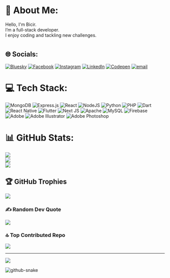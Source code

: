 # 💫 About Me:
Hello, I'm Bicir.<br>
I’m a full-stack developer.<br>
I enjoy coding and tackling new challenges.


#
## 🌐 Socials:
[![Bluesky](https://img.shields.io/badge/bluesky-0285FF?style=for-the-badge&logo=bluesky&logoColor=%23FFFFFF)](https://bsky.app/profile/EngBicir1) [![Facebook](https://img.shields.io/badge/Facebook-%231877F2.svg?logo=Facebook&logoColor=white)](https://facebook.com/https://www.facebook.com/EngBicir.so1) [![Instagram](https://img.shields.io/badge/Instagram-%23E4405F.svg?logo=Instagram&logoColor=white)](https://instagram.com/EngBicir1) [![LinkedIn](https://img.shields.io/badge/LinkedIn-%230077B5.svg?logo=linkedin&logoColor=white)](https://linkedin.com/in/https://www.linkedin.com/in/abdifitaah-mohamed-59b6052b9/) [![Codepen](https://img.shields.io/badge/Codepen-000000?logo=codepen&logoColor=white)](https://codepen.io/fitaahbicir@gmail.com) [![email](https://img.shields.io/badge/Email-D14836?logo=gmail&logoColor=white)](mailto:fitaahbicir@gmail.com) 

# 💻 Tech Stack:
  ![MongoDB](https://img.shields.io/badge/MongoDB-%234ea94b.svg?style=for-the-badge&logo=mongodb&logoColor=white) 
  ![Express.js](https://img.shields.io/badge/express.js-%23404d59.svg?style=for-the-badge&logo=express&logoColor=%2361DAFB) 
  ![React](https://img.shields.io/badge/react-%2320232a.svg?style=for-the-badge&logo=react&logoColor=%2361DAFB) 
  ![NodeJS](https://img.shields.io/badge/node.js-6DA55F?style=for-the-badge&logo=node.js&logoColor=white) 
  ![Python](https://img.shields.io/badge/python-3670A0?style=for-the-badge&logo=python&logoColor=ffdd54) 
  ![PHP](https://img.shields.io/badge/php-%23777BB4.svg?style=for-the-badge&logo=php&logoColor=white) 
  ![Dart](https://img.shields.io/badge/dart-%230175C2.svg?style=for-the-badge&logo=dart&logoColor=white) 
  ![React Native](https://img.shields.io/badge/react_native-%2320232a.svg?style=for-the-badge&logo=react&logoColor=%2361DAFB) 
  ![Flutter](https://img.shields.io/badge/Flutter-%2302569B.svg?style=for-the-badge&logo=Flutter&logoColor=white) 
  ![Next JS](https://img.shields.io/badge/Next-black?style=for-the-badge&logo=next.js&logoColor=white) 
  ![Apache](https://img.shields.io/badge/apache-%23D42029.svg?style=for-the-badge&logo=apache&logoColor=white) 
  ![MySQL](https://img.shields.io/badge/mysql-4479A1.svg?style=for-the-badge&logo=mysql&logoColor=white) 
  ![Firebase](https://img.shields.io/badge/firebase-a08021?style=for-the-badge&logo=firebase&logoColor=ffcd34) 
  ![Adobe](https://img.shields.io/badge/adobe-%23FF0000.svg?style=for-the-badge&logo=adobe&logoColor=white) 
  ![Adobe Illustrator](https://img.shields.io/badge/adobe%20illustrator-%23FF9A00.svg?style=for-the-badge&logo=adobe%20illustrator&logoColor=white) 
  ![Adobe Photoshop](https://img.shields.io/badge/adobe%20photoshop-%2331A8FF.svg?style=for-the-badge&logo=adobe%20photoshop&logoColor=white)
# 📊 GitHub Stats:
![](https://github-readme-stats.vercel.app/api?username=EngBicir1&theme=tokyonight&hide_border=false&include_all_commits=true&count_private=true)<br/>
![](https://github-readme-streak-stats.herokuapp.com/?user=EngBicir1&theme=tokyonight&hide_border=false)<br/>
![](https://github-readme-stats.vercel.app/api/top-langs/?username=EngBicir1&theme=tokyonight&hide_border=false&include_all_commits=true&count_private=true&layout=compact)

## 🏆 GitHub Trophies
![](https://github-profile-trophy.vercel.app/?username=EngBicir1&theme=radical&no-frame=false&no-bg=true&margin-w=4)

### ✍️ Random Dev Quote
![](https://quotes-github-readme.vercel.app/api?type=horizontal&theme=radical)

### 🔝 Top Contributed Repo
![](https://github-contributor-stats.vercel.app/api?username=EngBicir1&limit=5&theme=dark&combine_all_yearly_contributions=true)

---
[![](https://visitcount.itsvg.in/api?id=EngBicir1&icon=0&color=0)](https://visitcount.itsvg.in)

<!-- Proudly created with GPRM ( https://gprm.itsvg.in ) -->
<picture>
  <source media="(prefers-color-scheme: dark)" srcset="https://raw.githubusercontent.com/tobiasmeyhoefer/tobiasmeyhoefer/output/github-snake-dark.svg" />
  <source media="(prefers-color-scheme: light)" srcset="https://raw.githubusercontent.com/tobiasmeyhoefer/tobiasmeyhoefer/output/github-snake.svg" />
  <img alt="github-snake" src="https://raw.githubusercontent.com/tobiasmeyhoefer/tobiasmeyhoefer/output/github-snake.svg" />
</picture>
